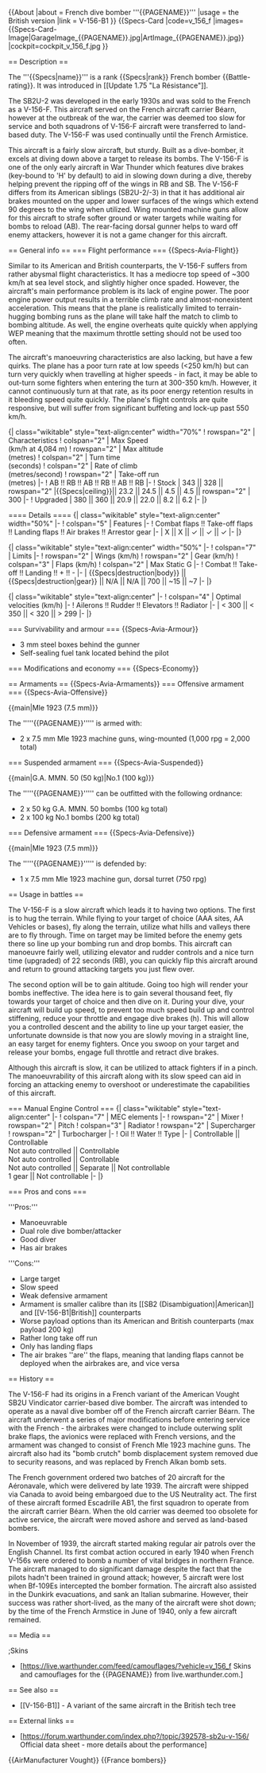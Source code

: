 {{About
|about = French dive bomber '''{{PAGENAME}}'''
|usage = the British version
|link = V-156-B1
}}
{{Specs-Card
|code=v_156_f
|images={{Specs-Card-Image|GarageImage_{{PAGENAME}}.jpg|ArtImage_{{PAGENAME}}.jpg}}
|cockpit=cockpit_v_156_f.jpg
}}

== Description ==
<!-- ''In the description, the first part should be about the history of and the creation and combat usage of the aircraft, as well as its key features. In the second part, tell the reader about the aircraft in the game. Insert a screenshot of the vehicle, so that if the novice player does not remember the vehicle by name, he will immediately understand what kind of vehicle the article is talking about.'' -->
The '''{{Specs|name}}''' is a rank {{Specs|rank}} French bomber {{Battle-rating}}. It was introduced in [[Update 1.75 "La Résistance"]].

The SB2U-2 was developed in the early 1930s and was sold to the French as a V-156-F. This aircraft served on the French aircraft carrier Béarn, however at the outbreak of the war, the carrier was deemed too slow for service and both squadrons of V-156-F aircraft were transferred to land-based duty. The V-156-F was used continually until the French Armistice.

This aircraft is a fairly slow aircraft, but sturdy. Built as a dive-bomber, it excels at diving down above a target to release its bombs. The V-156-F is one of the only early aircraft in War Thunder which features dive brakes (key-bound to 'H' by default) to aid in slowing down during a dive, thereby helping prevent the ripping off of the wings in RB and SB. The V-156-F differs from its American siblings (SB2U-2/-3) in that it has additional air brakes mounted on the upper and lower surfaces of the wings which extend 90 degrees to the wing when utilized. Wing mounted machine guns allow for this aircraft to strafe softer ground or water targets while waiting for bombs to reload (AB). The rear-facing dorsal gunner helps to ward off enemy attackers, however it is not a game changer for this aircraft.

== General info ==
=== Flight performance ===
{{Specs-Avia-Flight}}
<!-- ''Describe how the aircraft behaves in the air. Speed, manoeuvrability, acceleration and allowable loads - these are the most important characteristics of the vehicle.'' -->

Similar to its American and British counterparts, the V-156-F suffers from rather abysmal flight characteristics. It has a mediocre top speed of ~300 km/h at sea level stock, and slightly higher once spaded. However, the aircraft's main performance problem is its lack of engine power. The poor engine power output results in a terrible climb rate and almost-nonexistent acceleration. This means that the plane is realistically limited to terrain-hugging bombing runs as the plane will take half the match to climb to bombing altitude. As well, the engine overheats quite quickly when applying WEP meaning that the maximum throttle setting should not be used too often.

The aircraft's manoeuvring characteristics are also lacking, but have a few quirks. The plane has a poor turn rate at low speeds (<250 km/h) but can turn very quickly when travelling at higher speeds - in fact, it may be able to out-turn some fighters when entering the turn at 300-350 km/h. However, it cannot continuously turn at that rate, as its poor energy retention results in it bleeding speed quite quickly. The plane's flight controls are quite responsive, but will suffer from significant buffeting and lock-up past 550 km/h.

{| class="wikitable" style="text-align:center" width="70%"
! rowspan="2" | Characteristics
! colspan="2" | Max Speed<br>(km/h at 4,084 m)
! rowspan="2" | Max altitude<br>(metres)
! colspan="2" | Turn time<br>(seconds)
! colspan="2" | Rate of climb<br>(metres/second)
! rowspan="2" | Take-off run<br>(metres)
|-
! AB !! RB !! AB !! RB !! AB !! RB
|-
! Stock
| 343 || 328 || rowspan="2" |{{Specs|ceiling}}|| 23.2 || 24.5 || 4.5 || 4.5 || rowspan="2" | 300
|-
! Upgraded
| 380 || 360 || 20.9 || 22.0 || 8.2 || 6.2
|-
|}

==== Details ====
{| class="wikitable" style="text-align:center" width="50%"
|-
! colspan="5" | Features
|-
! Combat flaps !! Take-off flaps !! Landing flaps !! Air brakes !! Arrestor gear
|-
| X || X || ✓ || ✓ || ✓     <!-- ✓ -->
|-
|}

{| class="wikitable" style="text-align:center" width="50%"
|-
! colspan="7" | Limits
|-
! rowspan="2" | Wings (km/h)
! rowspan="2" | Gear (km/h)
! colspan="3" | Flaps (km/h)
! colspan="2" | Max Static G
|-
! Combat !! Take-off !! Landing !! + !! -
|-
| {{Specs|destruction|body}} || {{Specs|destruction|gear}} || N/A || N/A || 700 || ~15 || ~7
|-
|}

{| class="wikitable" style="text-align:center"
|-
! colspan="4" | Optimal velocities (km/h)
|-
! Ailerons !! Rudder !! Elevators !! Radiator
|-
| < 300 || < 350 || < 320 || > 299
|-
|}

=== Survivability and armour ===
{{Specs-Avia-Armour}}
<!-- ''Examine the survivability of the aircraft. Note how vulnerable the structure is and how secure the pilot is, whether the fuel tanks are armoured, etc. Describe the armour, if there is any, and also mention the vulnerability of other critical aircraft systems.'' -->

* 3 mm steel boxes behind the gunner
* Self-sealing fuel tank located behind the pilot

=== Modifications and economy ===
{{Specs-Economy}}

== Armaments ==
{{Specs-Avia-Armaments}}
=== Offensive armament ===
{{Specs-Avia-Offensive}}
<!-- ''Describe the offensive armament of the aircraft, if any. Describe how effective the cannons and machine guns are in a battle, and also what belts or drums are better to use. If there is no offensive weaponry, delete this subsection.'' -->
{{main|Mle 1923 (7.5 mm)}}

The '''''{{PAGENAME}}''''' is armed with:

* 2 x 7.5 mm Mle 1923 machine guns, wing-mounted (1,000 rpg = 2,000 total)

=== Suspended armament ===
{{Specs-Avia-Suspended}}
<!-- ''Describe the aircraft's suspended armament: additional cannons under the wings, bombs, rockets and torpedoes. This section is especially important for bombers and attackers. If there is no suspended weaponry remove this subsection.'' -->
{{main|G.A. MMN. 50 (50 kg)|No.1 (100 kg)}}

The '''''{{PAGENAME}}''''' can be outfitted with the following ordnance:

* 2 x 50 kg G.A. MMN. 50 bombs (100 kg total)
* 2 x 100 kg No.1 bombs (200 kg total)

=== Defensive armament ===
{{Specs-Avia-Defensive}}
<!-- ''Defensive armament with turret machine guns or cannons, crewed by gunners. Examine the number of gunners and what belts or drums are better to use. If defensive weaponry is not available, remove this subsection.'' -->
{{main|Mle 1923 (7.5 mm)}}

The '''''{{PAGENAME}}''''' is defended by:

* 1 x 7.5 mm Mle 1923 machine gun, dorsal turret (750 rpg)

== Usage in battles ==
<!-- ''Describe the tactics of playing in the aircraft, the features of using aircraft in a team and advice on tactics. Refrain from creating a "guide" - do not impose a single point of view, but instead, give the reader food for thought. Examine the most dangerous enemies and give recommendations on fighting them. If necessary, note the specifics of the game in different modes (AB, RB, SB).'' -->

The V-156-F is a slow aircraft which leads it to having two options. The first is to hug the terrain. While flying to your target of choice (AAA sites, AA Vehicles or bases), fly along the terrain, utilize what hills and valleys there are to fly through. Time on target may be limited before the enemy gets there so line up your bombing run and drop bombs. This aircraft can manoeuvre fairly well, utilizing elevator and rudder controls and a nice turn time (upgraded) of 22 seconds (RB), you can quickly flip this aircraft around and return to ground attacking targets you just flew over.

The second option will be to gain altitude. Going too high will render your bombs ineffective. The idea here is to gain several thousand feet, fly towards your target of choice and then dive on it. During your dive, your aircraft will build up speed, to prevent too much speed build up and control stiffening, reduce your throttle and engage dive brakes (h). This will allow you a controlled descent and the ability to line up your target easier, the unfortunate downside is that now you are slowly moving in a straight line, an easy target for enemy fighters. Once you swoop on your target and release your bombs, engage full throttle and retract dive brakes.

Although this aircraft is slow, it can be utilized to attack fighters if in a pinch. The manoeuvrability of this aircraft along with its slow speed can aid in forcing an attacking enemy to overshoot or underestimate the capabilities of this aircraft.

=== Manual Engine Control ===
{| class="wikitable" style="text-align:center"
|-
! colspan="7" | MEC elements
|-
! rowspan="2" | Mixer
! rowspan="2" | Pitch
! colspan="3" | Radiator
! rowspan="2" | Supercharger
! rowspan="2" | Turbocharger
|-
! Oil !! Water !! Type
|-
| Controllable || Controllable<br>Not auto controlled || Controllable<br>Not auto controlled || Controllable<br>Not auto controlled || Separate || Not controllable<br>1 gear || Not controllable
|-
|}

=== Pros and cons ===
<!-- ''Summarise and briefly evaluate the vehicle in terms of its characteristics and combat effectiveness. Mark its pros and cons in the bulleted list. Try not to use more than 6 points for each of the characteristics. Avoid using categorical definitions such as "bad", "good" and the like - use substitutions with softer forms such as "inadequate" and "effective".'' -->

'''Pros:'''

* Manoeuvrable
* Dual role dive bomber/attacker
* Good diver
* Has air brakes

'''Cons:'''

* Large target
* Slow speed
* Weak defensive armament
* Armament is smaller calibre than its [[SB2 (Disambiguation)|American]] and [[V-156-B1|British]] counterparts
* Worse payload options than its American and British counterparts (max payload 200 kg)
* Rather long take off run
* Only has landing flaps
* The air brakes ''are'' the flaps, meaning that landing flaps cannot be deployed when the airbrakes are, and vice versa

== History ==
<!-- ''Describe the history of the creation and combat usage of the aircraft in more detail than in the introduction. If the historical reference turns out to be too long, take it to a separate article, taking a link to the article about the vehicle and adding a block "/History" (example: <nowiki>https://wiki.warthunder.com/(Vehicle-name)/History</nowiki>) and add a link to it here using the <code>main</code> template. Be sure to reference text and sources by using <code><nowiki><ref></ref></nowiki></code>, as well as adding them at the end of the article with <code><nowiki><references /></nowiki></code>. This section may also include the vehicle's dev blog entry (if applicable) and the in-game encyclopedia description (under <code><nowiki>=== In-game description ===</nowiki></code>, also if applicable).'' -->

The V-156-F had its origins in a French variant of the American Vought SB2U Vindicator carrier-based dive bomber. The aircraft was intended to operate as a naval dive bomber off of the French aircraft carrier Béarn. The aircraft underwent a series of major modifications before entering service with the French - the airbrakes were changed to include outerwing split brake flaps, the avionics were replaced with French versions, and the armament was changed to consist of French Mle 1923 machine guns. The aircraft also had its "bomb crutch" bomb displacement system removed due to security reasons, and was replaced by French Alkan bomb sets.

The French government ordered two batches of 20 aircraft for the Aéronavale, which were delivered by late 1939. The aircraft were shipped via Canada to avoid being embargoed due to the US Neutrality act. The first of these aircraft formed Escadrille AB1, the first squadron to operate from the aircraft carrier Béarn. When the old carrier was deemed too obsolete for active service, the aircraft were moved ashore and served as land-based bombers.

In November of 1939, the aircraft started making regular air patrols over the English Channel. Its first combat action occured in early 1940 when French V-156s were ordered to bomb a number of vital bridges in northern France. The aircraft managed to do significant damage despite the fact that the pilots hadn't been trained in ground attack; however, 5 aircraft were lost when Bf-109Es intercepted the bomber formation. The aircraft also assisted in the Dunkirk evacuations, and sank an Italian submarine. However, their success was rather short-lived, as the many of the aircraft were shot down; by the time of the French Armstice in June of 1940, only a few aircraft remained.

== Media ==
<!-- ''Excellent additions to the article would be video guides, screenshots from the game, and photos.'' -->

;Skins

* [https://live.warthunder.com/feed/camouflages/?vehicle=v_156_f Skins and camouflages for the {{PAGENAME}} from live.warthunder.com.]

== See also ==
<!-- ''Links to the articles on the War Thunder Wiki that you think will be useful for the reader, for example:''
* ''reference to the series of the aircraft;''
* ''links to approximate analogues of other nations and research trees.'' -->

* [[V-156-B1]] - A variant of the same aircraft in the British tech tree

== External links ==
<!-- ''Paste links to sources and external resources, such as:''
* ''topic on the official game forum;''
* ''other literature.'' -->

* [https://forum.warthunder.com/index.php?/topic/392578-sb2u-v-156/ Official data sheet - more details about the performance]

{{AirManufacturer Vought}}
{{France bombers}}